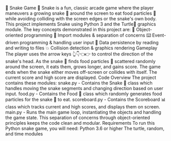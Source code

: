 🐍 Snake Game 🥕
Snake is a fun, classic arcade game where the player maneuvers a growing snake 🐍 around the screen to eat food particles 🥕 while avoiding colliding with the screen edges or the snake's own body.
This project implements Snake using Python 3 and the Turtle🐢 graphics module. The key concepts demonstrated in this project are:
📁 Object-oriented programming
🔌 Import modules & separation of concerns
⌨️ Event-driven programming & handling user input
💾 Data persistence by reading and writing to files
💥 Collision detection & graphics rendering
Gameplay
The player uses the arrow keys 👆👇👈👉 to control the direction of the snake's head. As the snake 🐍 finds food particles 🥕 scattered randomly around the screen, it eats them, grows longer, and gains score. The game ends when the snake either moves off-screen or collides with itself. The current score and high score are displayed.
Code Overview
The project contains these modules:
snake.py - Contains the Snake 🐍 class which handles moving the snake segments and changing direction based on user input.
food.py - Contains the Food 🥕 class which randomly generates food particles for the snake 🐍 to eat.
scoreboard.py - Contains the Scoreboard 📊 class which tracks current and high scores, and displays them on screen.
main.py - Runs the main game loop, instantiating the objects and handling the game state.
This separation of concerns through object-oriented principles keeps the code clean and modular.
Requirements
To run this Python snake game, you will need:
Python 3.6 or higher
The turtle, random, and time modules
